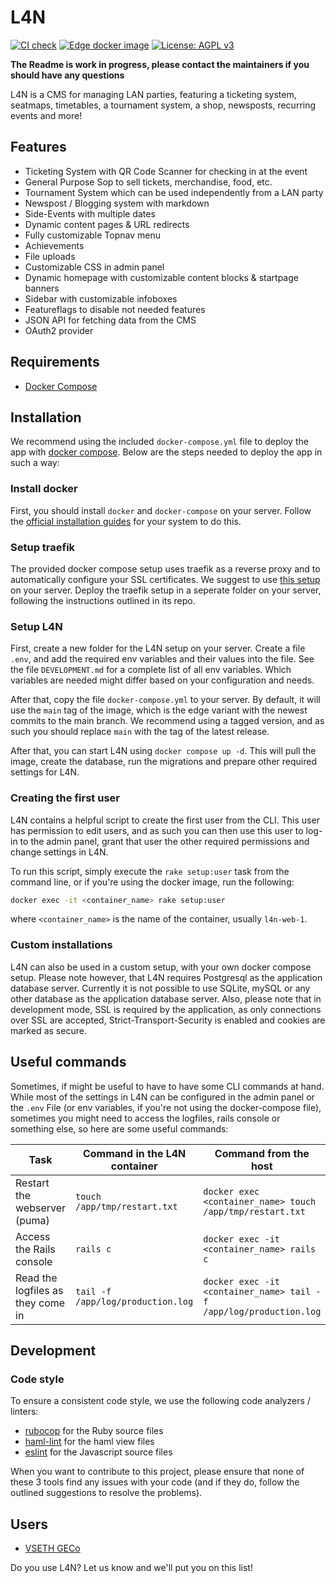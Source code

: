 # L4N

[![CI check](https://github.com/Adrian-Hirt/l4n/actions/workflows/ci.yml/badge.svg)](https://github.com/Adrian-Hirt/l4n/actions/workflows/ci.yml)
[![Edge docker image](https://github.com/Adrian-Hirt/l4n/actions/workflows/build_edge_docker.yml/badge.svg)](https://github.com/Adrian-Hirt/l4n/actions/workflows/build_edge_docker.yml)
[![License: AGPL v3](https://img.shields.io/badge/License-AGPL_v3-blue.svg)](https://www.gnu.org/licenses/agpl-3.0)

**The Readme is work in progress, please contact the maintainers if you should have any questions**

L4N is a CMS for managing LAN parties, featuring a ticketing system, seatmaps, timetables, a tournament system, a shop, newsposts,
recurring events and more!

## Features

* Ticketing System with QR Code Scanner for checking in at the event
* General Purpose Sop to sell tickets, merchandise, food, etc.
* Tournament System which can be used independently from a LAN party
* Newspost / Blogging system with markdown
* Side-Events with multiple dates
* Dynamic content pages & URL redirects
* Fully customizable Topnav menu
* Achievements
* File uploads
* Customizable CSS in admin panel
* Dynamic homepage with customizable content blocks & startpage banners
* Sidebar with customizable infoboxes
* Featureflags to disable not needed features
* JSON API for fetching data from the CMS
* OAuth2 provider

## Requirements

* [Docker Compose](https://docs.docker.com/compose/)

## Installation

We recommend using the included `docker-compose.yml` file to deploy the app with [docker compose](https://docs.docker.com/compose/).
Below are the steps needed to deploy the app in such a way:

### Install docker

First, you should install `docker` and `docker-compose` on your server. Follow the [official installation guides](https://docs.docker.com/get-docker/)
for your system to do this.

### Setup traefik

The provided docker compose setup uses traefik as a reverse proxy and to automatically configure your SSL certificates.
We suggest to use [this setup](https://github.com/conscribtor/docker-traefik-letsencrypt) on your server. Deploy
the traefik setup in a seperate folder on your server, following the instructions outlined in its repo.

### Setup L4N

First, create a new folder for the L4N setup on your server.
Create a file `.env`, and add the required env variables and their values into the file. See the file  `DEVELOPMENT.md` for a complete list of all env variables.
Which variables are needed might differ based on your configuration and needs.

After that, copy the file `docker-compose.yml` to your server. By default, it will use the `main` tag of the
image, which is the edge variant with the newest commits to the main branch. We recommend using a tagged version,
and as such you should replace `main` with the tag of the latest release.

After that, you can start L4N using `docker compose up -d`. This will pull the image, create the database,
run the migrations and prepare other required settings for L4N.

### Creating the first user

L4N contains a helpful script to create the first user from the CLI. This user has permission to edit
users, and as such you can then use this user to log-in to the admin panel, grant that user the other
required permissions and change settings in L4N.

To run this script, simply execute the `rake setup:user` task from the command line, or if you're using
the docker image, run the following:

```bash
docker exec -it <container_name> rake setup:user
```

where `<container_name>` is the name of the container, usually `l4n-web-1`.

### Custom installations

L4N can also be used in a custom setup, with your own docker compose setup. Please note however, that L4N requires Postgresql as the application database server. Currently it is not possible to use SQLite, mySQL or any other database as the application database server.
Also, please note that in development mode, SSL is required by the application, as
only connections over SSL are accepted, Strict-Transport-Security is enabled and cookies
are marked as secure.

## Useful commands

Sometimes, if might be useful to have to have some CLI commands at hand. While most of the settings in L4N can be configured in the admin panel or the `.env` File (or env variables, if you're not using the docker-compose file), sometimes you might need to access the logfiles, rails console or something else, so here are some useful commands:

| Task                              | Command in the L4N container      | Command from the host                                              |
| --------------------------------- | --------------------------------- | ------------------------------------------------------------------ |
| Restart the webserver (puma)      | `touch /app/tmp/restart.txt`      | `docker exec <container_name> touch /app/tmp/restart.txt`          |
| Access the Rails console          | `rails c`                         | `docker exec -it <container_name> rails c`                         |
| Read the logfiles as they come in | `tail -f /app/log/production.log` | `docker exec -it <container_name> tail -f /app/log/production.log` |

## Development

### Code style

To ensure a consistent code style, we use the following code analyzers / linters:

* [rubocop](https://github.com/rubocop/rubocop) for the Ruby source files
* [haml-lint](https://github.com/sds/haml-lint) for the haml view files
* [eslint](https://eslint.org/) for the Javascript source files

When you want to contribute to this project, please ensure that none of these 3 tools find any issues with your code (and if they do, follow the outlined suggestions to resolve the problems).

## Users

* [VSETH GECo](https://geco.ethz.ch)

Do you use L4N? Let us know and we'll put you on this list!
